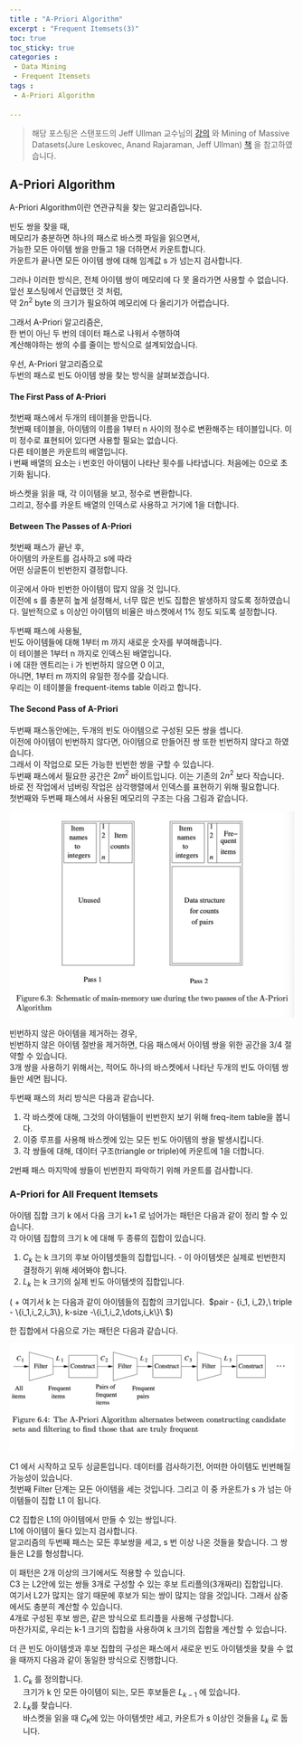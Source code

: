 ```yaml
---
title : "A-Priori Algorithm"
excerpt : "Frequent Itemsets(3)"
toc: true
toc_sticky: true
categories :	
 - Data Mining
 - Frequent Itemsets
tags :
 - A-Priori Algorithm

---
```


> 해당 포스팅은 스탠포드의 Jeff Ullman 교수님의 [강의](https://www.youtube.com/playlist?list=PLLssT5z_DsK9JDLcT8T62VtzwyW9LNepV&app=desktop) 와 Mining of Massive Datasets(Jure Leskovec, Anand Rajaraman, Jeff Ullman) [책](http://www.mmds.org/) 을 참고하였습니다.



## A-Priori Algorithm

A-Priori Algorithm이란 연관규칙을 찾는 알고리즘입니다.

빈도 쌍을 찾을 때,  
메모리가 충분하면 하나의 패스로 바스켓 파일을 읽으면서,  
가능한 모든 아이템 쌍을 만들고 1을 더하면서 카운트합니다.  
카운트가 끝나면 모든 아이템 쌍에 대해 임계값 s 가 넘는지 검사합니다.   

그러나 이러한 방식은, 전체 아이템 쌍이 메모리에 다 못 올라가면 사용할 수 없습니다.  
앞선 포스팅에서 언급했던 것 처럼,   
약 $2n^2$ byte 의 크기가 필요하여 메모리에 다 올리기가 어렵습니다.  

그래서 A-Priori 알고리즘은,  
한 번이 아닌 두 번의 데이터 패스로 나워서 수행하여  
계산해야하는 쌍의 수를 줄이는 방식으로 설계되었습니다.



우선,  A-Priori 알고리즘으로  
두번의 패스로 빈도 아이템 쌍을 찾는 방식을 살펴보겠습니다.



#### The First Pass of A-Priori

첫번째 패스에서 두개의 테이블을 만듭니다.  
첫번째 테이블을, 아이템의 이름을 1부터 n 사이의 정수로 변환해주는 테이블입니다. 이미 정수로 표현되어 있다면 사용할 필요는 없습니다.  
다른 테이블은 카운트의 배열입니다.   
i 번째 배열의 요소는 i 번호인 아이템이 나타난 횟수를 나타냅니다. 처음에는 0으로 초기화 됩니다.

바스켓을 읽을 때, 각 이이템을 보고, 정수로 변환합니다.  
그리고, 정수를 카운트 배열의 인덱스로 사용하고 거기에 1을 더합니다.

#### Between The Passes of A-Priori

첫번째 패스가 끝난 후,  
아이템의 카운트를 검사하고 s에 따라  
어떤 싱글톤이 빈번한지 결정합니다.  

이곳에서 아마 빈번한 아이템이 많지 않을 것 입니다.  
이전에 s 를 충분히 높게 설정해서, 너무 많은 빈도 집합은 발생하지 않도록 정하였습니다. 일반적으로 s 이상인 아이템의 비율은 바스켓에서 1% 정도 되도록 설정합니다.  

두번째 패스에 사용될,  
빈도 아이템들에 대해 1부터 m 까지 새로운 숫자를 부여해줍니다.   
이 테이블은 1부터 n 까지로 인덱스된 배열입니다.   
i 에 대한 엔트리는 i 가 빈번하지 않으면 0 이고,  
아니면, 1부터 m 까지의 유일한 정수를 갖습니다.  
우리는 이 테이블을 frequent-items table 이라고 합니다.

#### The Second Pass of A-Priori

두번째 패스동안에는, 두개의 빈도 아이템으로 구성된 모든 쌍을 셉니다.  
이전에 아이템이 빈번하지 않다면, 아이템으로 만들어진 쌍 또한 빈번하지 않다고  하였습니다.  
그래서 이 작업으로 모든 가능한 빈번한 쌍을 구할 수 있습니다.    
두번째 패스에서 필요한 공간은 $2m^2$ 바이트입니다. 이는 기존의 $2n^2$ 보다 작습니다.  
바로 전 작업에서 넘버링 작업은 삼각행렬에서 인덱스를 표현하기 위해 필요합니다.   
첫번째와 두번째 패스에서 사용된 메모리의 구조는 다음 그림과 같습니다. 

<img src="06.Frequent Itemsets.assets/image-20200709172623178.png" alt="image-20200709172623178" style="zoom:50%;" />

빈번하지 않은 아이템을 제거하는 경우,   
빈번하지 않은 아이템 절반을 제거하면, 다음 패스에서 아이템 쌍을 위한 공간을 3/4 절약할 수 있습니다.  
3개 쌍을 사용하기 위해서는, 적어도 하나의 바스켓에서 나타난 두개의 빈도 아이템 쌍들만 세면 됩니다. 

두번째 패스의 처리 방식은 다음과 같습니다. 

1. 각 바스켓에 대해, 그것의 아이템들이 빈번한지 보기 위해 freq-item table을 봅니다. 
2. 이중 루프를 사용해 바스켓에 있는 모든 빈도 아이템의 쌍을 발생시킵니다.
3. 각 쌍들에 대해, 데이터 구조(triangle or triple)에 카운트에 1을 더합니다. 

2번째 패스 마지막에 쌍들이 빈번한지 파악하기 위해 카운트를 검사합니다.



### A-Priori for All Frequent Itemsets



아이템 집합 크기 k 에서 다음 크기 k+1 로 넘어가는 패턴은 다음과 같이 정리 할 수 있습니다.  
각 아이템 집합의 크기 k 에 대해 두 종류의 집합이 있습니다.

1. $C_k$ 는 k 크기의 후보 아이템셋들의 집합입니다. - 이 아이템셋은 실제로 빈번한지 결정하기 위해 세어봐야 합니다. 
2. $L_k$ 는 k 크기의 실제 빈도 아이템셋의 집합입니다.

( \+ 여기서 k 는 다음과 같이 아이템들의 집합의 크기입니다.   $pair - {i_1, i_2},\ triple - \{i_1,i_2,i_3\}, k-size -\{i_1,i_2,\dots,i_k\}\ $)

한 집합에서 다음으로 가는 패턴은 다음과 같습니다.

<img src="06.Frequent Itemsets.assets/image-20200709174458575.png" alt="image-20200709174458575" style="zoom:50%;" />

C1 에서 시작하고 모두 싱글톤입니다. 데이터를 검사하기전, 어떠한 아이템도 빈번해질 가능성이 있습니다.   
첫번째 Filter 단계는 모든 아이템을 세는 것입니다. 그리고 이 중 카운트가 s 가 넘는 아이템들이 집합 L1 이 됩니다.

C2 집합은 L1의 아이템에서 만들 수 있는 쌍입니다.  
L1에 아이템이 둘다 있는지 검사합니다.  
알고리즘의 두번째 패스는 모든 후보쌍을 세고, s 번 이상 나온 것들을 찾습니다.  그 쌍들은 L2를 형성합니다.

이 패턴은 2개 이상의 크기에서도 적용할 수 있습니다.  
C3 는 L2안에 있는 쌍들 3개로 구성할 수 있는 후보 트리플의(3개짜리) 집합입니다.  
여기서 L2가 많지는 않기 때문에 후보가 되는 쌍이 많지는 않을 것입니다. 그래서 삼중에서도 충분히 계산할 수 있습니다.   
4개로 구성된 후보 쌍은, 같은 방식으로 트리플을 사용해 구성합니다.  
마찬가지로, 우리는 k-1 크기의 집합을 사용하여 k 크기의 집합을 계산할 수 있습니다.

더 큰 빈도 아이템셋과 후보 집합의 구성은 패스에서 새로운 빈도 아이템셋을 찾을 수 없을 때까지 다음과 같이 동일한 방식으로 진행합니다.

1. $C_k$ 를 정의합니다.  
   크기가 k 인 모든 아이템이 되는, 모든 후보들은 $L_{k-1}$ 에 있습니다. 
2. $L_k$를 찾습니다.  
   바스켓을 읽을 때 $C_K$에 있는 아이템셋만 세고, 카운트가 s 이상인 것들을 $L_k$ 로 둡니다.

